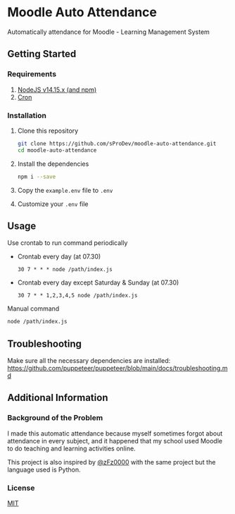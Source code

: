 # Moodle Auto Attendance

Automatically attendance for Moodle - Learning Management System

## Getting Started

### Requirements

1. [NodeJS v14.15.x (and npm)](https://nodejs.org/en/)
2. [Cron](https://cron-job.org/en/)

### Installation

1. Clone this repository
   
   ```bash
   git clone https://github.com/sProDev/moodle-auto-attendance.git
   cd moodle-auto-attendance
   ```

2. Install the dependencies
   
   ```bash
   npm i --save
   ```

3. Copy the `example.env` file to `.env`
4. Customize your `.env` file

## Usage

Use crontab to run command periodically

- Crontab every day (at 07.30)
  
  ```
  30 7 * * * node /path/index.js
  ```

- Crontab every day except Saturday & Sunday (at 07.30)
  
  ```
  30 7 * * 1,2,3,4,5 node /path/index.js
  ```

Manual command

```bash
node /path/index.js
```

## Troubleshooting

Make sure all the necessary dependencies are installed: https://github.com/puppeteer/puppeteer/blob/main/docs/troubleshooting.md

## Additional Information

### Background of the Problem

I made this automatic attendance because myself sometimes forgot about attendance in every subject, and it happened that my school used Moodle to do teaching and learning activities online.

This project is also inspired by [@zFz0000](https://github.com/zFz0000/MoodleAutoAttendance) with the same project but the language used is Python.

### License

[MIT](https://github.com/sProDev/moodle-auto-attendance/blob/main/LICENSE)
